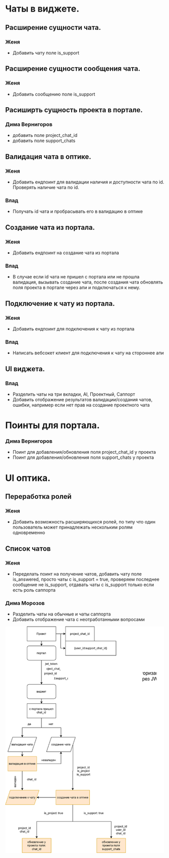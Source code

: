 # Чаты в виджете.
 ## Расширение сущности чата.
   ### Женя
- Добавить чату поле is_support
## Расширение сущности сообщения чата.
   ### Женя
- Добавить сообщению поле is_support

## Расиширть сущность проекта в портале.
   ### Дима Вернигоров
   - добавить поле project_chat_id
   - добавить поле support_chats

 ## Валидация чата в оптике.
### Женя
- Добавить ендпоинт для валидации наличия и доступности чата по id. Проверять наличие чата по id.
### Влад
- Получать id чата и пробрасывать его в валидацию в оптике


## Создание чата из портала.
### Женя
- Добавить ендпоинт на создание чата из портала
### Влад
- В случае если id чата не пришел с портала или не прошла валидация, вызывать создание чата, после создания чата обновлять поля проекта в портале через апи и подключаться к нему.

 ## Подключение к чату из портала.
### Женя
- Добавить ендпоинт для подключения к чату из портала
### Влад
- Написать вебсокет клиент для подключения к чату на стороннее апи


## UI виджета.
### Влад
- Разделить чаты на три вкладки, AI, Проектный, Саппорт
- Добавить отображение результатов валидации/создания чатов, ошибки, например если нет прав на создание проектного чата


# Поинты для портала.
### Дима Вернигоров
- Поинт для добавления/обновления поля project_chat_id у проекта
- Поинт для добавления/обновления поля support_chats у проекта

# UI оптика.
## Переработка ролей
### Женя
- Добавить возможность расширяющихся ролей, по типу что один пользователь может принадлежать нескольким ролям одновременно

## Список чатов
### Женя
  - Переделать поинт на получение чатов, добавить чату поле is_answered, просто чаты с is_support = true, проверяем последнее сообщение не is_support, отдавать чаты с is_support только если есть роль саппорта
### Дима Морозов
- Разделить чаты на обычные и чаты саппорта
- Добавить отображение чата с неотработанными вопросами



![Схема](chats.drawio.svg)